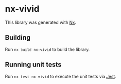 # nx-vivid

This library was generated with [Nx](https://nx.dev).

## Building

Run `nx build nx-vivid` to build the library.

## Running unit tests

Run `nx test nx-vivid` to execute the unit tests via [Jest](https://jestjs.io).
